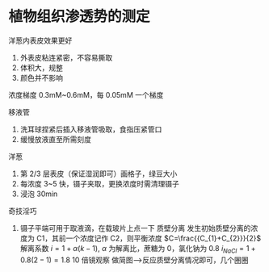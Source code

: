 # 植物组织渗透势的测定
洋葱内表皮效果更好
1. 外表皮粘连紧密，不容易撕取
2. 体积大，规整
3. 颜色并不影响

浓度梯度
0.3mM~0.6mM，每 0.05mM 一个梯度

移液管
1. 洗耳球捏紧后插入移液管吸取，食指压紧管口
2. 缓慢放液直至所需刻度

 
洋葱
1. 第 2/3 层表皮（保证湿润即可）画格子，绿豆大小
2. 每浓度 3~5 快，镊子夹取，更换浓度时需清理镊子
3. 浸泡 30min 

奇技淫巧
1. 镊子平端可用于取液滴，在载玻片上点一下
质壁分离
发生初始质壁分离的浓度为 C1，其前一个浓度记作 C2，则平衡浓度 $C=\frac{{C_{1}+C_{2}}}{2}$
解离系数 $i=1+\alpha(k-1)$, $\alpha$ 为解离比，蔗糖为 0，氯化钠为 0.8
$i_{NaCl}=1+0.8(2-1)=1.8$
10 倍镜观察
做简图-->反应质壁分离情况即可，几个圈圈
